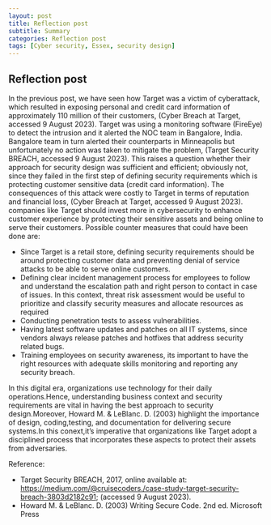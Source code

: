 ```yaml
---
layout: post
title: Reflection post
subtitle: Summary
categories: Reflection post
tags: [Cyber security, Essex, security design]
---
```


## Reflection post


In the previous post, we have seen how Target was a victim of cyberattack, which resulted in exposing personal and credit card information of approximately 110 million of their customers, (Cyber Breach at Target, accessed 9 August 2023).
Target was using a monitoring software (FireEye) to detect the intrusion and it alerted the NOC team in Bangalore, India. Bangalore team in turn alerted their counterparts in Minneapolis but unfortunately no action was taken to mitigate the problem, (Target Security BREACH, accessed 9 August 2023).
This raises a question whether their approach for security design was sufficient and efficient; obviously not, since they failed in the first step of defining security requirements which is protecting customer sensitive data (credit card information). The consequences of this attack were costly to Target in terms of reputation and financial loss, (Cyber Breach at Target, accessed 9 August 2023).
companies like Target should invest more in cybersecurity to enhance customer experience by protecting their sensitive assets and being online to serve their customers. Possible counter measures that could have been done are:
- Since Target is a retail store, defining security requirements should be around protecting customer data and preventing denial of service attacks to be able to serve online customers.
- Defining clear incident management process for employees to follow and understand the escalation path and right person to contact in case of issues. In this context, threat risk assessment would be useful to prioritize and classify security measures and allocate resources as required
- Conducting penetration tests to assess vulnerabilities.
- Having latest software updates and patches on all IT systems, since vendors always release patches and hotfixes that address security related bugs.
- Training employees on security awareness, its important to have the right resources with adequate skills monitoring and reporting any security breach.

In this digital era, organizations use technology for their daily operations.Hence, understanding business context and security requirements are vital in having the best approach to security design.Moreover, Howard M. & LeBlanc. D. (2003) highlight the importance of design, coding,testing, and documentation for delivering secure systems.In this conext,it’s imperative that organizations like Target adopt a disciplined process that incorporates these aspects to protect their assets from adversaries.

Reference:

- Target Security BREACH, 2017, online available at: https://medium.com/@cruisecoders./case-study-target-security-breach-3803d2182c91; (accessed 9 August 2023).
- Howard M. & LeBlanc. D. (2003) Writing Secure Code. 2nd ed. Microsoft Press


